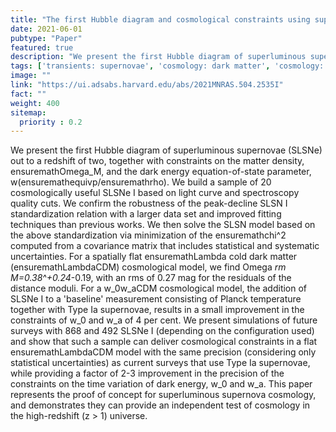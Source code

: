 ```yaml
---
title: "The first Hubble diagram and cosmological constraints using superluminous supernovae"
date: 2021-06-01
pubtype: "Paper"
featured: true
description: "We present the first Hubble diagram of superluminous supernovae (SLSNe) out to a redshift of two, together with constraints on the matter density, ensuremathOmega_M, and the dark energy equation-of-state parameter, w(ensuremathequivp/ensuremathrho). We build a sample of 20 cosmologically useful SLSNe I based on light curve and spectroscopy quality cuts. We confirm the robustness of the peak-decline SLSN I standardization relation with a larger data set and improved fitting techniques than previous works. We then solve the SLSN model based on the above standardization via minimization of the ensuremathchi^2 computed from a covariance matrix that includes statistical and systematic uncertainties. For a spatially flat ensuremathLambda cold dark matter (ensuremathLambdaCDM) cosmological model, we find Omega _rm M=0.38^+0.24_-0.19, with an rms of 0.27 mag for the residuals of the distance moduli. For a w_0w_aCDM cosmological model, the addition of SLSNe I to a 'baseline' measurement consisting of Planck temperature together with Type Ia supernovae, results in a small improvement in the constraints of w_0 and w_a of 4 per cent. We present simulations of future surveys with 868 and 492 SLSNe I (depending on the configuration used) and show that such a sample can deliver cosmological constraints in a flat ensuremathLambdaCDM model with the same precision (considering only statistical uncertainties) as current surveys that use Type Ia supernovae, while providing a factor of 2-3 improvement in the precision of the constraints on the time variation of dark energy, w_0 and w_a. This paper represents the proof of concept for superluminous supernova cosmology, and demonstrates they can provide an independent test of cosmology in the high-redshift (z > 1) universe."
tags: ['transients: supernovae', 'cosmology: dark matter', 'cosmology: cosmological parameters', 'Astrophysics - Cosmology and Nongalactic Astrophysics', 'Astrophysics - High Energy Astrophysical Phenomena']
image: ""
link: "https://ui.adsabs.harvard.edu/abs/2021MNRAS.504.2535I"
fact: ""
weight: 400
sitemap:
  priority : 0.2
---
```


We present the first Hubble diagram of superluminous supernovae (SLSNe) out to a redshift of two, together with constraints on the matter density, ensuremathOmega_M, and the dark energy equation-of-state parameter, w(ensuremathequivp/ensuremathrho). We build a sample of 20 cosmologically useful SLSNe I based on light curve and spectroscopy quality cuts. We confirm the robustness of the peak-decline SLSN I standardization relation with a larger data set and improved fitting techniques than previous works. We then solve the SLSN model based on the above standardization via minimization of the ensuremathchi^2 computed from a covariance matrix that includes statistical and systematic uncertainties. For a spatially flat ensuremathLambda cold dark matter (ensuremathLambdaCDM) cosmological model, we find Omega _rm M=0.38^+0.24_-0.19, with an rms of 0.27 mag for the residuals of the distance moduli. For a w_0w_aCDM cosmological model, the addition of SLSNe I to a 'baseline' measurement consisting of Planck temperature together with Type Ia supernovae, results in a small improvement in the constraints of w_0 and w_a of 4 per cent. We present simulations of future surveys with 868 and 492 SLSNe I (depending on the configuration used) and show that such a sample can deliver cosmological constraints in a flat ensuremathLambdaCDM model with the same precision (considering only statistical uncertainties) as current surveys that use Type Ia supernovae, while providing a factor of 2-3 improvement in the precision of the constraints on the time variation of dark energy, w_0 and w_a. This paper represents the proof of concept for superluminous supernova cosmology, and demonstrates they can provide an independent test of cosmology in the high-redshift (z > 1) universe.
